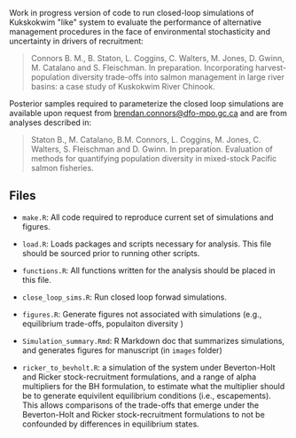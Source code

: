 Work in progress version of code to run closed-loop simulations of Kukskokwim "like" system to evaluate the performance of alternative management procedures in the face of environmental stochasticity and uncertainty in drivers of recruitment:

>Connors B. M., B. Staton, L. Coggins, C. Walters, M. Jones, D. Gwinn, M. Catalano and S. Fleischman. In preparation. Incorporating harvest-population diversity trade-offs into salmon management in large river basins: a case study of Kuskokwim River Chinook.

Posterior samples required to parameterize the closed loop simulations are available upon request from brendan.connors@dfo-mpo.gc.ca and are from analyses described in:

>Staton B., M. Catalano, B.M. Connors, L. Coggins, M. Jones, C. Walters, S. Fleischman and D. Gwinn. In preparation. Evaluation of methods for quantifying population diversity in mixed-stock Pacific salmon fisheries.



## Files
- `make.R`: All code required to reproduce current set of simulations and figures.

- `load.R`: Loads packages and scripts necessary for analysis. This file should be sourced prior to running other scripts.

- `functions.R`: All functions written for the analysis should be placed in this file.
  
- `close_loop_sims.R`: Run closed loop forwad simulations.

- `figures.R`: Generate figures not associated with simulations (e.g., equilibrium trade-offs, populaiton diversity )
  
- `Simulation_summary.Rmd`: R Markdown doc that summarizes simulations, and generates figures for manuscript (in `images` folder)

- `ricker_to_bevholt.R`: a simulation of the system under Beverton-Holt and Ricker stock-recruitment formulations, and  a range of alpha multipliers for the BH formulation, to estimate what the multiplier should be to generate equivilent equilibrium conditions (i.e., escapements). This allows comparisons of the trade-offs that emerge under the Beverton-Holt and Ricker stock-recruitment formulations to not be confounded by differences in equilibrium states.



